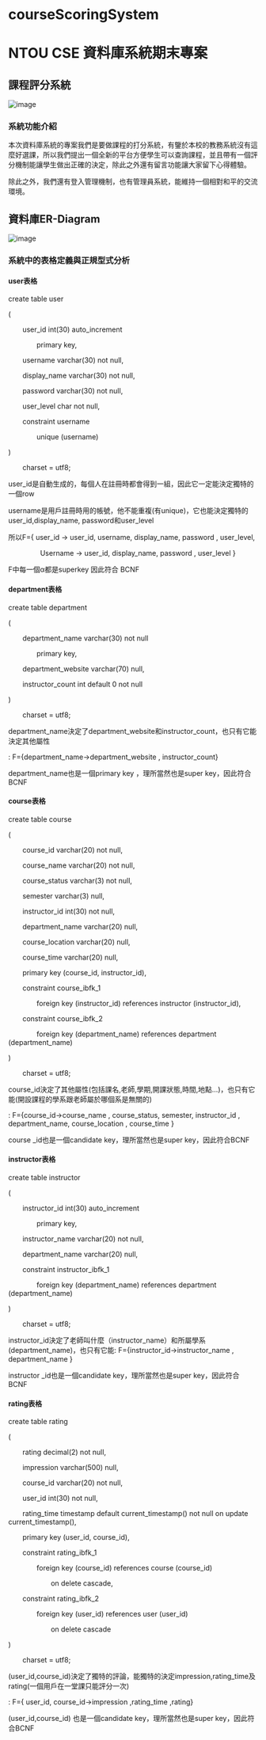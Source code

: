 # courseScoringSystem
# NTOU CSE 資料庫系統期末專案



## **課程評分系統**
![image](https://user-images.githubusercontent.com/22258475/187892669-16394131-966f-4daa-bee7-544f61e5d320.png)



### 系統功能介紹

本次資料庫系統的專案我們是要做課程的打分系統，有鑒於本校的教務系統沒有這麼好選課，所以我們提出一個全新的平台方便學生可以查詢課程，並且帶有一個評分機制能讓學生做出正確的決定，除此之外還有留言功能讓大家留下心得體驗。

除此之外，我們還有登入管理機制，也有管理員系統，能維持一個相對和平的交流環境。

## 資料庫ER-Diagram

![image](https://user-images.githubusercontent.com/22258475/187892209-5b8dba8c-a280-4827-8661-9e31aa51de82.png)

### 系統中的表格定義與正規型式分析

#### **user表格**

create table user

(

`    `user\_id      int(30) auto\_increment

`        `primary key,

`    `username     varchar(30) not null,

`    `display\_name varchar(30) not null,

`    `password     varchar(30) not null,

`    `user\_level   char        not null,

`    `constraint username

`        `unique (username)

)

`    `charset = utf8;

user\_id是自動生成的，每個人在註冊時都會得到一組，因此它一定能決定獨特的一個row

username是用戶註冊時用的帳號，他不能重複(有unique)，它也能決定獨特的user\_id,display\_name, password和user\_level

所以F={ user\_id → user\_id, username, display\_name, password , user\_level,

`		  `Username → user\_id, display\_name, password , user\_level }

F中每一個α都是superkey 因此符合 BCNF



#### **department表格**

create table department

(

`    `department\_name    varchar(30)   not null

`        `primary key,

`    `department\_website varchar(70)   null,

`    `instructor\_count   int default 0 not null

)

`    `charset = utf8;

department\_name決定了department\_website和instructor\_count，也只有它能決定其他屬性

: F={department\_name→department\_website , instructor\_count}

department\_name也是一個primary key ，理所當然也是super key，因此符合BCNF

#### **course表格**

create table course

(

`    `course\_id       varchar(20) not null,

`    `course\_name     varchar(20) not null,

`    `course\_status   varchar(3)  not null,

`    `semester        varchar(3)  null,

`    `instructor\_id   int(30)     not null,

`    `department\_name varchar(20) null,

`    `course\_location varchar(20) null,

`    `course\_time     varchar(20) null,

`    `primary key (course\_id, instructor\_id),

`    `constraint course\_ibfk\_1

`        `foreign key (instructor\_id) references instructor (instructor\_id),

`    `constraint course\_ibfk\_2

`        `foreign key (department\_name) references department (department\_name)

)

`    `charset = utf8;

course\_id決定了其他屬性(包括課名,老師,學期,開課狀態,時間,地點…)，也只有它能(開設課程的學系跟老師屬於哪個系是無關的)

: F={course\_id→course\_name , course\_status, semester, instructor\_id , department\_name, course\_location , course\_time }

course \_id也是一個candidate key，理所當然也是super key，因此符合BCNF

#### **instructor表格**

create table instructor

(

`    `instructor\_id   int(30) auto\_increment

`        `primary key,

`    `instructor\_name varchar(20) not null,

`    `department\_name varchar(20) null,

`    `constraint instructor\_ibfk\_1

`        `foreign key (department\_name) references department (department\_name)

)

`    `charset = utf8;

instructor\_id決定了老師叫什麼（instructor\_name）和所屬學系(department\_name)，也只有它能: F={instructor\_id→instructor\_name , department\_name }

instructor \_id也是一個candidate key，理所當然也是super key，因此符合BCNF

#### **rating表格**

create table rating

(

`    `rating      decimal(2)                            not null,

`    `impression  varchar(500)                          null,

`    `course\_id   varchar(20)                           not null,

`    `user\_id     int(30)                               not null,

`    `rating\_time timestamp default current\_timestamp() not null on update current\_timestamp(),

`    `primary key (user\_id, course\_id),

`    `constraint rating\_ibfk\_1

`        `foreign key (course\_id) references course (course\_id)

`            `on delete cascade,

`    `constraint rating\_ibfk\_2

`        `foreign key (user\_id) references user (user\_id)

`            `on delete cascade

)

`    `charset = utf8;

(user\_id,course\_id)決定了獨特的評論，能獨特的決定impression,rating\_time及rating(一個用戶在一堂課只能評分一次)

: F={ user\_id, course\_id→impression ,rating\_time ,rating}

(user\_id,course\_id) 也是一個candidate key，理所當然也是super key，因此符合BCNF


